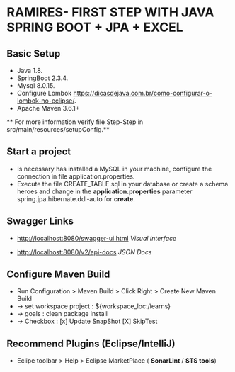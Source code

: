 # RAMIRES- FIRST STEP WITH JAVA SPRING BOOT + JPA + EXCEL


## Basic Setup
* Java 1.8.
* SpringBoot 2.3.4.
* Mysql 8.0.15.
* Configure Lombok <https://dicasdejava.com.br/como-configurar-o-lombok-no-eclipse/>.
* Apache Maven 3.6.1+

 ** For more information verify file Step-Step in  src/main/resources/setupConfig.**

## Start a project
* Is necessary has  installed a MySQL in your machine, configure the connection in file application.properties.
* Execute the file  CREATE_TABLE.sql in your database  or create a schema heroes and change in the <b>application.properties</b> parameter spring.jpa.hibernate.ddl-auto  for  <b>create</b>.


## Swagger Links

* <http://localhost:8080/swagger-ui.html>  <i> Visual Interface </i> 

* <http://localhost:8080/v2/api-docs>      <i> JSON Docs</i>


## Configure Maven Build

* Run Configuration > Maven Build > Click Right > Create New Maven Build
* -> set workspace project : ${workspace_loc:/learns}
* -> goals : clean package install
* -> Checkbox :  [x] Update SnapShot  [X] SkipTest 




## Recommend Plugins (Eclipse/IntelliJ)

* Eclipe toolbar > Help > Eclipse MarketPlace (	<b> SonarLint </b> / <b> STS tools</b>)


